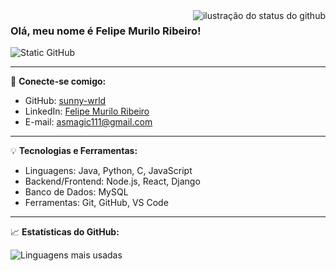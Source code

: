 <img align='right' src="https://github-readme-stats.vercel.app/api?username=sunny-wrld&show_icons=true&title_color=783c00&text_color=af552e&icon_color=783c00&bg_color=f8efd4&cache_seconds=2300" alt="ilustração do status do github">

### Olá, meu nome é Felipe Murilo Ribeiro!

<img src="https://img.shields.io/static/v1?label=Overview&message=sunny-wrld&color=f8efd4&style=for-the-badge&logo=GitHub" alt="Static GitHub">

---

🔗 **Conecte-se comigo:**

- GitHub: [sunny-wrld](https://github.com/sunny-wrld)
- LinkedIn: [Felipe Murilo Ribeiro](https://www.linkedin.com/in/felipe-murilo-477005354?utm_source=share&utm_campaign=share_via&utm_content=profile&utm_medium=ios_app)
- E-mail: [asmagic111@gmail.com](mailto:asmagic111@gmail.com)

---

💡 **Tecnologias e Ferramentas:**

- Linguagens: Java, Python, C, JavaScript
- Backend/Frontend: Node.js, React, Django
- Banco de Dados: MySQL
- Ferramentas: Git, GitHub, VS Code

---

📈 **Estatísticas do GitHub:**

<img src="https://github-readme-stats.vercel.app/api/top-langs/?username=sunny-wrld&layout=compact&bg_color=f8efd4&title_color=783c00&text_color=af552e" alt="Linguagens mais usadas">
